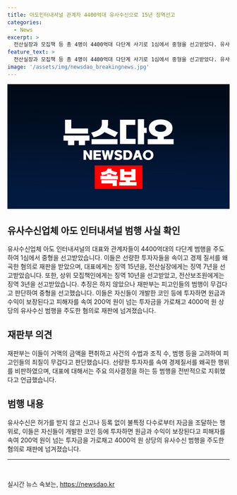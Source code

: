 ```yaml
---
title: 아도인터내셔널 관계자 4400억대 유사수신으로 15년 징역선고
categories:
  - News
excerpt: >
  전산실장과 모집책 등 총 4명이 4400억대 다단계 사기로 1심에서 중형을 선고받았다. 유사수신업체 아도인터내셔널 대표는 징역 15년을 선고받았고, 다른 관계자들도 각각 벌금을 선고받았다. 재판부는 선량한 투자자를 속여 경제 질서를 왜곡했다며 강력히 비판했다. 이들은 특정수익을 보장하며 4000억원대 유사수신을 주도한 혐의를 받고 있다.
feature_text: >
  전산실장과 모집책 등 총 4명이 4400억대 다단계 사기로 1심에서 중형을 선고받았다. 유사수신업체 아도인터내셔널 대표는 징역 15년을 선고받았고, 다른 관계자들도 각각 벌금을 선고받았다. 재판부는 선량한 투자자를 속여 경제 질서를 왜곡했다며 강력히 비판했다. 이들은 특정수익을 보장하며 4000억원대 유사수신을 주도한 혐의를 받고 있다.
image: '/assets/img/newsdao_breakingnews.jpg'
---
```


<p><img src="/assets/img/newsdao_breakingnews.jpg" alt="ontimetimes 속보" /></p>

<h2 data-ke-size="size26">유사수신업체 아도 인터내셔널 범행 사실 확인</h2>

<p data-ke-size="size16">유사수신업체 아도 인터내셔널의 대표와 관계자들이 4400억대의 다단계 범행을 주도하여 1심에서 중형을 선고받았습니다. 이들은 선량한 투자자들을 속이고 경제 질서를 왜곡한 혐의로 재판을 받았으며, 대표에게는 징역 15년을, 전산실장에게는 징역 7년을 선고받았습니다. 또한, 상위 모집책인에게는 징역 10년을 선고받았고, 전산보조원에게는 징역 3년을 선고받았습니다. 추징은 하지 않았으나 재판부는 피고인들의 범행이 무겁다고 판단하여 중형을 선고했습니다. 이들은 자신들이 개발한 코인 등에 투자하면 원금과 수익이 보장된다고 피해자를 속여 200억 원이 넘는 투자금을 가로채고 4000억 원 상당의 유사수신 범행을 주도한 혐의로 재판에 넘겨졌습니다.</p>

<h2 data-ke-size="size26">재판부 의견</h2>

<p data-ke-size="size16">재판부는 이들이 거액의 금액을 편취하고 사건의 수법과 조직 수, 범행 등을 고려하여 피고인들의 죄질이 무겁다고 판단했습니다. 선량한 투자자를 속여 경제질서를 왜곡한 행위를 비판하였으며, 대표에 대해서는 주요 의사결정을 하는 등 범행을 전반적으로 지휘했다고 언급했습니다.</p>

<h2 data-ke-size="size26">범행 내용</h2>

<p data-ke-size="size16">유사수신은 허가를 받지 않고 신고나 등록 없이 불특정 다수로부터 자금을 조달하는 행위로, 이들은 자신들이 개발한 코인 등에 투자하면 원금과 수익이 보장된다고 피해자를 속여 200억 원이 넘는 투자금을 가로채고 4000억 원 상당의 유사수신 범행을 주도한 혐의로 재판에 넘겨졌습니다.</p>

<hr>

<p data-ke-size="size16">&nbsp;</p>
실시간 뉴스 속보는, <a href="https://newsdao.kr" rel="dofollow">https://newsdao.kr</a>


